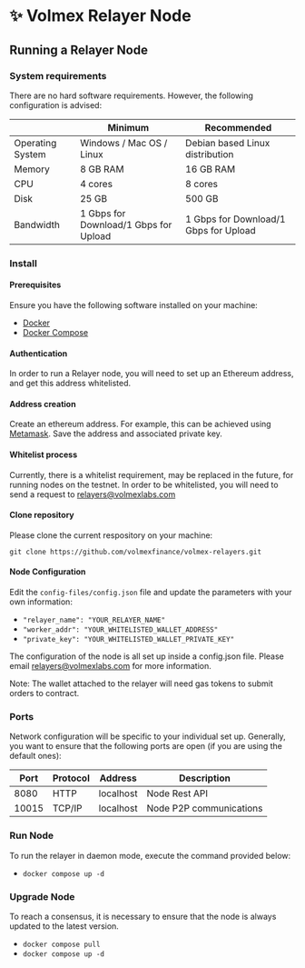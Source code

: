 # ✨ Volmex Relayer Node

## Running a Relayer Node

### System requirements

There are no hard software requirements. However, the following configuration is advised: 

|   |Minimum|Recommended|
|---|---|---|
|Operating System|Windows / Mac OS / Linux|Debian based Linux distribution|
|Memory|8 GB RAM|16 GB RAM|
|CPU|4 cores|8 cores|
|Disk|25 GB|500 GB|
|Bandwidth|1 Gbps for Download/1 Gbps for Upload|1 Gbps for Download/1 Gbps for Upload|


### Install

#### Prerequisites

Ensure you have the following software installed on your machine:

- [Docker](https://docs.docker.com/engine/install/)
- [Docker Compose](https://docs.docker.com/compose/install/)

#### Authentication

In order to run a Relayer node, you will need to set up an Ethereum address, and get this address whitelisted.

#### Address creation

Create an ethereum address. For example, this can be achieved using [Metamask](https://metamask.io/). Save the address and associated private key. 

#### Whitelist process

Currently, there is a whitelist requirement, may be replaced in the future, for running nodes on the testnet. In order to be whitelisted, you will need to send a request to relayers@volmexlabs.com

#### Clone repository

Please clone the current respository on your machine:

`git clone https://github.com/volmexfinance/volmex-relayers.git`

#### Node Configuration

Edit the `config-files/config.json` file and update the parameters with your own information:

- `"relayer_name": "YOUR_RELAYER_NAME"`
- `"worker_addr": "YOUR_WHITELISTED_WALLET_ADDRESS"`
- `"private_key": "YOUR_WHITELISTED_WALLET_PRIVATE_KEY"`

The configuration of the node is all set up inside a config.json file. Please email relayers@volmexlabs.com for more information.

Note: The wallet attached to the relayer will need gas tokens to submit orders to contract.

### Ports

Network configuration will be specific to your individual set up. Generally, you want to ensure that the following ports are open (if you are using the default ones):

|Port|Protocol|Address|Description|
|---|---|---|---|
|8080|HTTP|localhost|Node Rest API|
|10015|TCP/IP|localhost|Node P2P communications|

### Run Node

To run the relayer in daemon mode, execute the command provided below:

- `docker compose up -d`

### Upgrade Node

To reach a consensus, it is necessary to ensure that the node is always updated to the latest version.

- `docker compose pull`
- `docker compose up -d`
